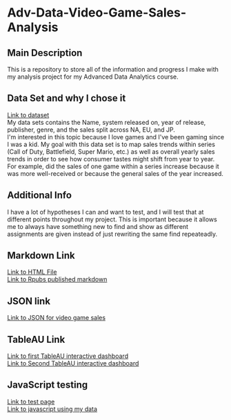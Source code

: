 # Adv-Data-Video-Game-Sales-Analysis
## Main Description
This is a repository to store all of the information and progress I make with my analysis project for my Advanced Data Analytics course.

## Data Set and why I chose it
[Link to dataset](https://www.kaggle.com/datasets/archissave/video-game-sales?resource=download)   
My data sets contains the Name, system released on, year of release, publisher, genre, and the sales split across NA, EU, and JP.   
I'm interested in this topic because I love games and I've been gaming since I was a kid. My goal with this data set is to map sales trends within series (Call of Duty, Battlefield, Super Mario, etc.) as well as overall yearly sales trends in order to see how consumer tastes might shift from year to year.  
For example, did the sales of one game within a series increase because it was more well-received or because the general sales of the year increased.

## Additional Info
I have a lot of hypotheses I can and want to test, and I will test that at different points throughout my project. 
This is important because it allows me to always have something new to find and show as different assignments are given instead of just rewriting the same find repeateadly.

## Markdown Link
[Link to HTML File](Analysis-of-Video-Game-Sales.html)  
[Link to Rpubs published markdown](http://rpubs.com/Tecnikle/1340228)

## JSON link
[Link to JSON for video game sales](https://tecnikle.github.io/Adv-Data-Video-Game-Sales-Analysis/vgsales.json)

## TableAU Link
[Link to first TableAU interactive dashboard](https://public.tableau.com/app/profile/brandon.faulkenberry/viz/VGsalesDashboard/Sheet1?publish=yes)  
[Link to Second TableAU interactive dashboard](https://public.tableau.com/app/profile/brandon.faulkenberry/viz/VGsalesDashboard/Sheet2?publish=yes)

## JavaScript testing
[Link to test page](https://codepen.io/Tecnikle/pen/RNrVjpd)  
[Link to javascript using my data]()
